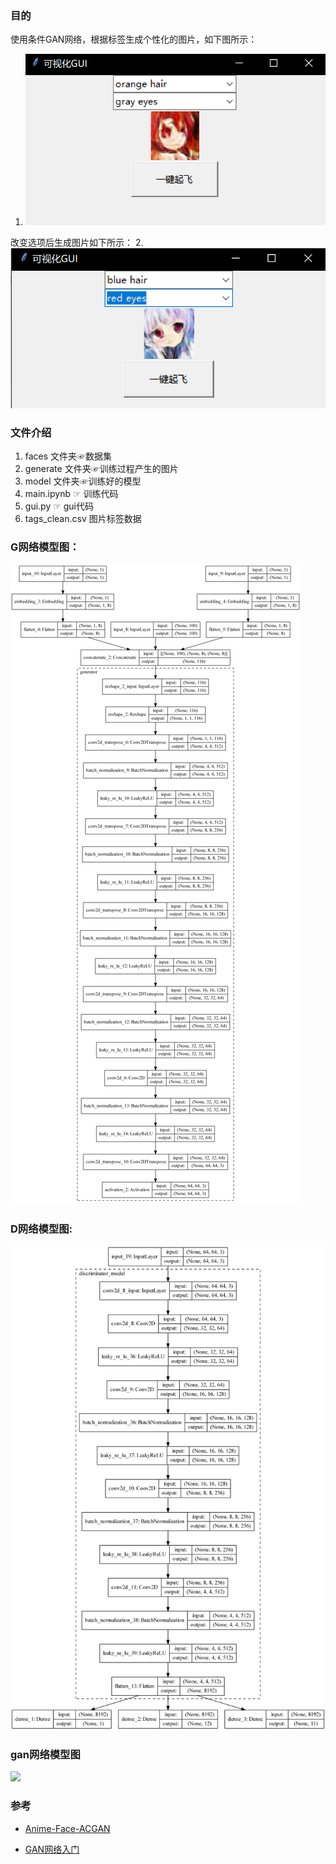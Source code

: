 ### 目的

使用条件GAN网络，根据标签生成个性化的图片，如下图所示：

1.  ![](1.png)

改变选项后生成图片如下所示：
2.  ![](2.png)

### 文件介绍

1. faces 文件夹☞数据集
2. generate 文件夹☞训练过程产生的图片
3. model 文件夹☞训练好的模型
4. main.ipynb ☞ 训练代码 
5. gui.py ☞ gui代码
6. tags_clean.csv 图片标签数据

### G网络模型图：

![](generator.png)

### D网络模型图:

![](discriminator.png)


### gan网络模型图

![](gan.png)

### 参考

- [Anime-Face-ACGAN](https://github.com/CryoliteZ/Anime-Face-ACGAN)

- [GAN网络入门](https://www.cnblogs.com/xiaohuiduan/category/1799415.html)

